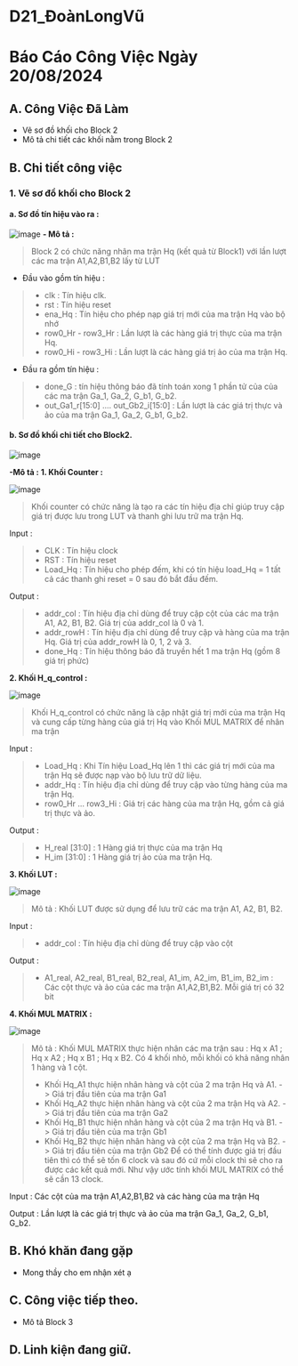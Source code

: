 # D21_ĐoànLongVũ
# Báo Cáo Công Việc Ngày 20/08/2024
## A. Công Việc Đã Làm
- Vẽ sơ đồ khối cho Block 2
- Mô tả chi tiết các khối nằm trong Block 2
## B. Chi tiết công việc
### 1. Vẽ sơ đồ khối cho Block 2
#### a. Sơ đồ tín hiệu vào ra : 

![image](https://github.com/user-attachments/assets/a49f7e1d-858e-47ba-abb2-348f948b1dbe)
**- Mô tả :**
> Block 2 có chức năng nhân ma trận Hq (kết quả từ Block1) với lần lượt các ma trận A1,A2,B1,B2 lấy từ LUT

+ Đầu vào gồm tín hiệu : 

> - clk : Tín hiệu clk.
> - rst : Tín hiệu reset
> - ena_Hq : Tín hiệu cho phép nạp giá trị mới của ma trận Hq vào bộ nhớ
> - row0_Hr - row3_Hr : Lần lượt là các hàng giá trị thực của ma trận Hq.
> - row0_Hi - row3_Hi : Lần lượt là các hàng giá trị ảo của ma trận Hq.

+ Đầu ra gồm tín hiệu : 

> - done_G : tín hiệu thông báo đã tính toán xong 1 phần tử của của các ma trận Ga_1, Ga_2, G_b1, G_b2.
> - out_Ga1_r[15:0] .... out_Gb2_i[15:0] : Lần lượt là các giá trị thực và ảo của ma trận Ga_1, Ga_2, G_b1, G_b2.

#### b. Sơ đồ khối chi tiết cho Block2.

![image](https://github.com/user-attachments/assets/fd11a804-5d1a-45fa-a233-d8c6c7bfb23c)

**-Mô tả :**
**1. Khối Counter :** 

![image](https://github.com/user-attachments/assets/c7f02226-739c-4801-8ad9-abbaf83ce6b8)

> Khối counter có chức năng là tạo ra các tín hiệu địa chỉ giúp truy cập giá trị được lưu trong LUT và thanh ghi lưu trữ ma trận Hq.

 Input :
> - CLK : Tín hiệu clock
> - RST : Tín hiệu reset
> - Load_Hq : Tín hiệu cho phép đếm, khi có tín hiệu load_Hq = 1 tất cả các thanh ghi reset = 0 sau đó bắt đầu đếm.

Output :
> - addr_col : Tín hiệu địa chỉ dùng để truy cập cột của các ma trận A1, A2, B1, B2. Giá trị của addr_col là 0 và 1.
> - addr_rowH : Tín hiệu địa chỉ dùng để truy cập và hàng của ma trận Hq. Giá trị của addr_rowH là 0, 1, 2 và 3.
> - done_Hq : Tín hiệu thông báo đã truyền hết 1 ma trận Hq (gồm 8 giá trị phức) 

**2. Khối H_q_control :** 

![image](https://github.com/user-attachments/assets/dfea95a7-f6fd-42c2-9208-e064cb2a9cf0)

> Khối H_q_control có chức năng là cập nhật giá trị mới của ma trận Hq và cung cấp từng hàng của giá trị Hq vào Khối MUL MATRIX để nhân ma trận

 Input : 
> - Load_Hq : Khi Tín hiệu Load_Hq lên 1 thì các giá trị mới của ma trận Hq sẽ được nạp vào bộ lưu trữ dữ liệu.
> - addr_Hq : Tín hiệu địa chỉ dùng để truy cập vào từng hàng của ma trận Hq.
> - row0_Hr ... row3_Hi : Giá trị các hàng của ma trận Hq, gồm cả giá trị thực và ảo.

 Output : 
> - H_real [31:0] : 1 Hàng giá trị thực của ma trận Hq
> - H_im [31:0] : 1 Hàng giá trị ảo của ma trận Hq.

**3.  Khối LUT :** 

![image](https://github.com/user-attachments/assets/3d9f2993-7fac-46e7-9402-c6abcdeb1666)

> Mô tả : Khối LUT được sử dụng để lưu trữ các ma trận A1, A2, B1, B2.

Input : 
> -  addr_col : Tín hiệu địa chỉ dùng để truy cập vào cột

Output : 
> - A1_real, A2_real, B1_real, B2_real, A1_im, A2_im, B1_im, B2_im : Các cột thực và ảo của các ma trận A1,A2,B1,B2. Mỗi giá trị có 32 bit


**4. Khối MUL MATRIX :** 

![image](https://github.com/user-attachments/assets/36564ee9-9306-4341-9e95-b159b2837441)

>  Mô tả : Khối MUL MATRIX thực hiện nhân các ma trận sau : Hq x A1 ; Hq x A2 ; Hq x B1 ; Hq x B2. 
> Có 4 khối nhỏ, mỗi khối có khả năng nhân 1 hàng và 1 cột.
> - Khối Hq_A1 thực hiện nhân hàng và cột của 2 ma trận Hq và A1. - > Giá trị đầu tiên của ma trận Ga1
> - Khối Hq_A2 thực hiện nhân hàng và cột của 2 ma trận Hq và A2. - > Giá trị đầu tiên của ma trận Ga2
> - Khối Hq_B1 thực hiện nhân hàng và cột của 2 ma trận Hq và B1. - > Giá trị đầu tiên của ma trận Gb1
> - Khối Hq_B2 thực hiện nhân hàng và cột của 2 ma trận Hq và B2. - > Giá trị đầu tiên của ma trận Gb2
> Để có thể tính được giá trị đầu tiên thì có thể sẽ tốn 6 clock và sau đó cứ mỗi clock thì sẽ cho ra được các kết quả mới. 
> Như vậy ước tính khối MUL MATRIX có thể sẽ cần 13 clock.

Input : Các cột của ma trận A1,A2,B1,B2 và các hàng của ma trận Hq

Output : Lần lượt là các giá trị thực và ảo của ma trận Ga_1, Ga_2, G_b1, G_b2.


## B. Khó khăn đang gặp
- Mong thầy cho em nhận xét ạ
## C. Công việc tiếp theo.
 + Mô tả Block 3
## D. Linh kiện đang giữ.
